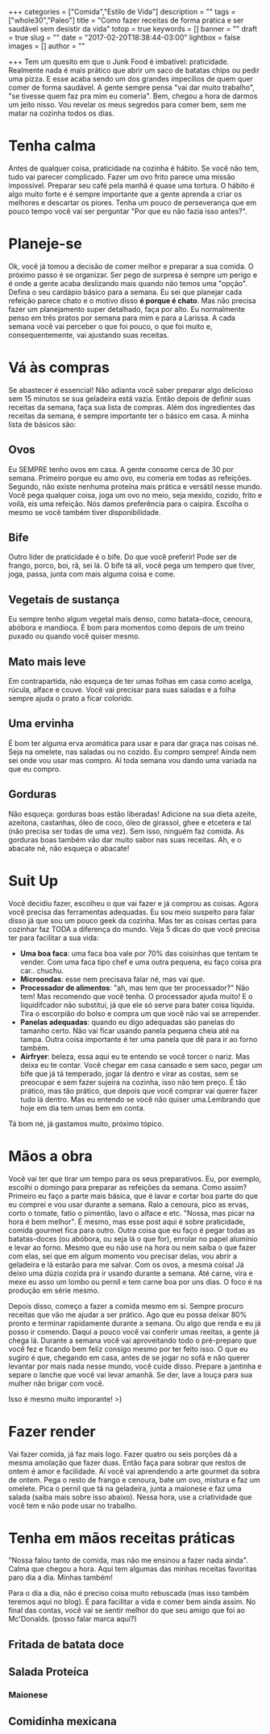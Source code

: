 +++
categories = ["Comida","Estilo de Vida"]
description = ""
tags = ["whole30","Paleo"]
title = "Como fazer receitas de forma prática e ser saudável sem desistir da vida"
totop = true
keywords = []
banner = ""
draft = true
slug = ""
date = "2017-02-20T18:38:44-03:00"
lightbox = false
images = []
author = ""

+++
Tem um quesito em que o Junk Food é imbatível: praticidade. Realmente nada é mais prático que abrir um saco de batatas chips ou pedir uma pizza. E esse acaba sendo um dos grandes impecílios de quem quer comer de forma saudável. A gente sempre pensa "vai dar muito trabalho", "se tivesse quem faz pra mim eu comeria". Bem, chegou a hora de darmos um jeito nisso. Vou revelar os meus segredos para comer bem, sem me matar na cozinha todos os dias.

# Tenha calma
Antes de qualquer coisa, praticidade na cozinha é hábito. Se você não tem, tudo vai parecer complicado. Fazer um ovo frito parece uma missão impossível. Preparar seu café pela manhã é quase uma tortura. O hábito é algo muito forte e é sempre importante que a gente aprenda a criar os melhores e descartar os piores. Tenha um pouco de perseverança que em pouco tempo você vai ser perguntar "Por que eu não fazia isso antes?".
# Planeje-se
Ok, você já tomou a decisão de comer melhor e preparar a sua comida. O próximo passo é se organizar. Ser pego de surpresa é sempre um perigo e é onde a gente acaba deslizando mais quando não temos uma "opção". Defina o seu cardápio básico para a semana. Eu sei que planejar cada refeição parece chato e o motivo disso **é porque é chato**. Mas não precisa fazer um planejamento super detalhado, faça por alto. Eu normalmente penso em três pratos por semana para mim e para a Larissa. A cada semana você vai perceber o que foi pouco, o que foi muito e, consequentemente, vai ajustando suas receitas.
# Vá às compras
Se abastecer é essencial! Não adianta você saber preparar algo delicioso sem 15 minutos se sua geladeira está vazia.
Então depois de definir suas receitas da semana, faça sua lista de compras. Além dos ingredientes das receitas da semana, é sempre importante ter o básico em casa. A minha lista de básicos são:
## Ovos
Eu SEMPRE tenho ovos em casa. A gente consome cerca de 30 por semana. Primeiro porque eu amo ovo, eu comeria em todas as refeições. Segundo, não existe nenhuma proteína mais prática e versátil nesse mundo. Você pega qualquer coisa, joga um ovo no meio, seja mexido, cozido, frito e voilà, eis uma refeição. Nós damos preferência para o caipira. Escolha o mesmo se você também tiver disponibilidade.
## Bife
Outro líder de praticidade é o bife. Do que você preferir! Pode ser de frango, porco, boi, rã, sei lá. O bife tá ali, você pega um tempero que tiver, joga, passa, junta com mais alguma coisa e come.
## Vegetais de sustança
Eu sempre tenho algum vegetal mais denso, como batata-doce, cenoura, abóbora e mandioca. É bom para momentos como depois de um treino puxado ou quando você quiser mesmo.
## Mato mais leve
Em contrapartida, não esqueça de ter umas folhas em casa como acelga, rúcula, alface e couve. Você vai precisar para suas saladas e a folha sempre ajuda o prato a ficar colorido.
## Uma ervinha
É bom ter alguma erva aromática para usar e para dar graça nas coisas né. Seja na omelete, nas saladas ou no cozido.
Eu compro sempre! Ainda nem sei onde vou usar mas compro. Aí toda semana vou dando uma variada na que eu compro.
## Gorduras
Não esqueça: gorduras boas estão liberadas! Adicione na sua dieta azeite, azeitona, castanhas, óleo de coco, óleo de girassol, ghee e etcetera e tal (não precisa ser todas de uma vez). Sem isso, ninguém faz comida. As gorduras boas também vão dar muito sabor nas suas receitas. Ah, e o abacate né, não esqueça o abacate! 
# Suit Up
Você decidiu fazer, escolheu o que vai fazer e já comprou as coisas. Agora você precisa das ferramentas adequadas. Eu sou meio suspeito para falar disso já que sou um pouco geek da cozinha. Mas ter as coisas certas para cozinhar faz TODA a diferença do mundo. Veja 5 dicas do que você precisa ter para facilitar a sua vida:
- **Uma boa faca**: uma faca boa vale por 70% das coisinhas que tentam te vender. Com uma faca tipo chef e uma outra pequena, eu faço coisa pra car.. chuchu.
- **Microondas**: esse nem precisava falar né, mas vai que.
- **Processador de alimentos**: "ah, mas tem que ter processador?" Não tem! Mas recomendo que você tenha. O processador ajuda muito! E o liquidifcador não substitui, já que ele só serve para bater coisa líquida. Tira o escorpião do bolso e compra um que você não vai se arrepender.
- **Panelas adequadas**: quando eu digo adequadas são panelas do tamanho certo. Não vai ficar usando panela pequena cheia até na tampa. Outra coisa importante é ter uma panela que dê para ir ao forno também.
- **Airfryer**: beleza, essa aqui eu te entendo se você torcer o nariz. Mas deixa eu te contar. Você chegar em casa cansado e sem saco, pegar um bife que já tá temperado, jogar lá dentro e virar as costas, sem se preocupar e sem fazer sujeira na cozinha, isso não tem preço. É tão prático, mas tão prático, que depois que você comprar vai querer fazer tudo lá dentro. Mas eu entendo se você não quiser uma.Lembrando que hoje em dia tem umas bem em conta.

Tá bom né, já gastamos muito, próximo tópico.

# Mãos a obra
Você vai ter que tirar um tempo para os seus preparativos. Eu, por exemplo, escolhi o domingo para preparar as refeições da semana. Como assim? Primeiro eu faço a parte mais básica, que é lavar e cortar boa parte do que eu comprei e vou usar durante a semana. Ralo a cenoura, pico as ervas, corto o tomate, fatio o pimentão, lavo o alface e etc. "Nossa, mas picar na hora é bem melhor". É mesmo, mas esse post aqui é sobre praticidade, comida gourmet fica para outro. Outra coisa que eu faço é pegar todas as batatas-doces (ou abóbora, ou seja lá o que for), enrolar no papel alumínio e levar ao forno. Mesmo que eu não use na hora ou nem saiba o que fazer com elas, sei que em algum momento vou precisar delas, vou abrir a geladeira e lá estarão para me salvar. Com os ovos, a mesma coisa! Já deixo uma dúzia cozida pra ir usando durante a semana. Até carne, vira e mexe eu asso um lombo ou pernil e tem carne boa por uns dias. O foco é na produção em série mesmo.

Depois disso, começo a fazer a comida mesmo em si. Sempre procuro receitas que vão me ajudar a ser prático. Ago que eu possa deixar 80% pronto e terminar rapidamente durante a semana. Ou algo que renda e eu já posso ir comendo. Daqui a pouco você vai conferir umas reeitas, a gente já chega lá. Durante a semana você vai aproveitando todo o pré-preparo que você fez e ficando bem feliz consigo mesmo por ter feito isso. O que eu sugiro é que, chegando em casa, antes de se jogar no sofá e não querer levantar por mais nada nesse mundo, você cuide disso. Prepare a jantinha e separe o lanche que você vai levar amanhã. Se der, lave a louça para sua mulher não brigar com você.

Isso é mesmo muito imporante! >)

# Fazer render
Vai fazer comida, já faz mais logo. Fazer quatro ou seis porções dá a mesma amolação que fazer duas. Então faça para sobrar que restos de ontem é amor e facilidade. Aí você vai aprendendo a arte gourmet da sobra de ontem. Pega o resto de frango e cenoura, bate um ovo, mistura e faz um omelete. Pica o pernil que tá na geladeira, junta a maionese e faz uma salada (saiba mais sobre isso abaixo). Nessa hora, use a criatividade que você tem e não pode usar no trabalho.
# Tenha em mãos receitas práticas
"Nossa falou tanto de comida, mas não me ensinou a fazer nada ainda". Calma que chegou a hora. Aqui tem algumas das minhas receitas favoritas paro dia a dia. Minhas também!

Para o dia a dia, não é preciso coisa muito rebuscada (mas isso também teremos aqui no blog). É para facilitar a vida e comer bem ainda assim.  No final das contas, você vai se sentir melhor do que seu amigo que foi ao Mc'Donalds. (posso falar marca aqui?)

## Fritada de batata doce
## Salada Proteíca
### Maionese
## Comidinha mexicana
